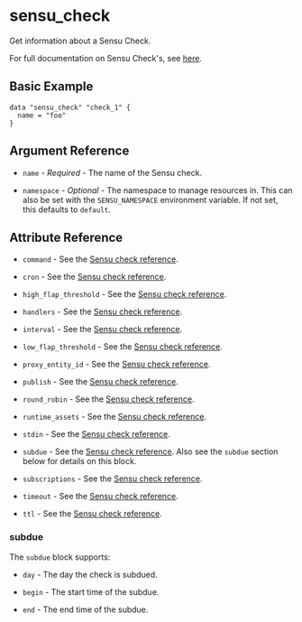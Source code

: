 # sensu_check

Get information about a Sensu Check.

For full documentation on Sensu Check's, see [here](https://docs.sensu.io/sensu-go/5.0/reference/checks).

## Basic Example

```hcl
data "sensu_check" "check_1" {
  name = "foo"
}
```

## Argument Reference

* `name` - *Required* - The name of the Sensu check.

* `namespace` - *Optional* - The namespace to manage resources in. This can
  also be set with the `SENSU_NAMESPACE` environment variable. If not set,
  this defaults to `default`.

## Attribute Reference

* `command` - See the [Sensu check reference](https://docs.sensu.io/sensu-go/5.0/reference/checks/#check-attributes).

* `cron` - See the [Sensu check reference](https://docs.sensu.io/sensu-go/5.0/reference/checks/#check-attributes).

* `high_flap_threshold` - See the [Sensu check reference](https://docs.sensu.io/sensu-go/5.0/reference/checks/#check-attributes).

* `handlers` - See the [Sensu check reference](https://docs.sensu.io/sensu-go/5.0/reference/checks/#check-attributes).

* `interval` - See the [Sensu check reference](https://docs.sensu.io/sensu-go/5.0/reference/checks/#check-attributes).

* `low_flap_threshold` - See the [Sensu check reference](https://docs.sensu.io/sensu-go/5.0/reference/checks/#check-attributes).

* `proxy_entity_id` - See the [Sensu check reference](https://docs.sensu.io/sensu-go/5.0/reference/checks/#check-attributes).

* `publish` - See the [Sensu check reference](https://docs.sensu.io/sensu-go/5.0/reference/checks/#check-attributes).

* `round_robin` - See the [Sensu check reference](https://docs.sensu.io/sensu-go/5.0/reference/checks/#check-attributes).

* `runtime_assets` - See the [Sensu check reference](https://docs.sensu.io/sensu-go/5.0/reference/checks/#check-attributes).

* `stdin` - See the [Sensu check reference](https://docs.sensu.io/sensu-go/5.0/reference/checks/#check-attributes).

* `subdue` - See the [Sensu check reference](https://docs.sensu.io/sensu-go/5.0/reference/checks/#check-attributes).
  Also see the `subdue` section below for details on this block.

* `subscriptions` - See the [Sensu check reference](https://docs.sensu.io/sensu-go/5.0/reference/checks/#check-attributes).

* `timeout` - See the [Sensu check reference](https://docs.sensu.io/sensu-go/5.0/reference/checks/#check-attributes).

* `ttl` - See the [Sensu check reference](https://docs.sensu.io/sensu-go/5.0/reference/checks/#check-attributes).

### subdue

The `subdue` block supports:

* `day` - The day the check is subdued.

* `begin` - The start time of the subdue.

* `end` - The end time of the subdue.
